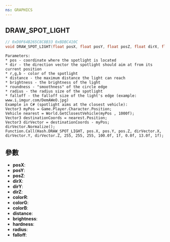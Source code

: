 ```yaml
---
ns: GRAPHICS
---
```

## DRAW_SPOT_LIGHT

```c
// 0xD0F64B265C8C8B33 0xBDBC410C
void DRAW_SPOT_LIGHT(float posX, float posY, float posZ, float dirX, float dirY, float dirZ, int colorR, int colorG, int colorB, float distance, float brightness, float hardness, float radius, float falloff);
```

```
Parameters:  
* pos - coordinate where the spotlight is located  
* dir - the direction vector the spotlight should aim at from its current position  
* r,g,b - color of the spotlight  
* distance - the maximum distance the light can reach  
* brightness - the brightness of the light  
* roundness - "smoothness" of the circle edge  
* radius - the radius size of the spotlight  
* falloff - the falloff size of the light's edge (example: www.i.imgur.com/DemAWeO.jpg)  
Example in C# (spotlight aims at the closest vehicle):  
Vector3 myPos = Game.Player.Character.Position;  
Vehicle nearest = World.GetClosestVehicle(myPos , 1000f);  
Vector3 destinationCoords = nearest.Position;  
Vector3 dirVector = destinationCoords - myPos;  
dirVector.Normalize();  
Function.Call(Hash.DRAW_SPOT_LIGHT, pos.X, pos.Y, pos.Z, dirVector.X, dirVector.Y, dirVector.Z, 255, 255, 255, 100.0f, 1f, 0.0f, 13.0f, 1f);  
```

## 參數
* **posX**: 
* **posY**: 
* **posZ**: 
* **dirX**: 
* **dirY**: 
* **dirZ**: 
* **colorR**: 
* **colorG**: 
* **colorB**: 
* **distance**: 
* **brightness**: 
* **hardness**: 
* **radius**: 
* **falloff**: 

